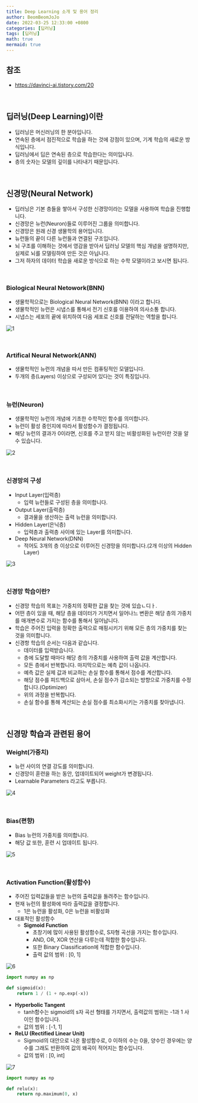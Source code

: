 ```yaml
---
title: Deep Learning 소개 및 용어 정리
author: BeomBeomJoJo
date: 2022-03-25 12:33:00 +0800
categories: [딥러닝]
tags: [딥러닝]
math: true
mermaid: true
---
```


## **참조**
* https://davinci-ai.tistory.com/20

<br/>

## **딥러닝(Deep Learning)이란**
* 딥러닝은 머신러닝의 한 분야입니다.
* 연속된 층에서 점진적으로 학습을 하는 것에 강점이 있으며, 기계 학습의 새로운 방식입니다.
* 딥러닝에서 딥은 연속된 층으로 학습한다는 의미입니다.
* 층의 숫자는 모델의 깊이를 나타내기 때문입니다.

<br/>

## **신경망(Neural Network)**
* 딥러닝은 기본 층들을 쌓아서 구성한 신경망이라는 모델을 사용하여 학습을 진행합니다.
* 신경망은 뉴런(Neuron)들로 이루어진 그룹을 의미합니다.
* 신경망은 원래 신경 생물학의 용어입니다.
* 뉴런들의 끝이 다른 뉴런들과 연결된 구조입니다.
* 뇌 구조를 이해하는 것에서 영감을 받아서 딥러닝 모델의 핵심 개념을 설명하지만, 실제로 뇌를 모델링하여 만든 것은 아닙니다.
* 그저 하자의 데이터 학습을 새로운 방식으로 하는 수학 모델이라고 보시면 됩니다.

<br/>

### Biological Neural Netowork(BNN)
* 생물학적으로는 Biological Neural Network(BNN) 이라고 합니다.
* 생물학적인 뉴런은 시냅스를 통해서 전기 신호를 이용하여 의사소통 합니다.
* 시냅스는 세포의 끝에 위치하여 다음 세포로 신호를 전달하는 역할을 합니다.

![1](https://user-images.githubusercontent.com/22911504/160100126-2008a9c0-1aa5-4076-b82d-9d8003c6601c.png)

<br/>

### **Artifical Neural Network(ANN)**
* 생물학적인 뉴런의 개념을 따서 만든 컴퓨팅적인 모델입니다.
* 두개의 층(Layers) 이상으로 구성되어 있다는 것이 특징입니다.

<br/>

### **뉴런(Neuron)**
* 생물학적인 뉴런의 개념에 기초한 수학적인 함수를 의미합니다.
* 뉴런이 활성 중인지에 따라서 활성함수가 결정됩니다.
* 해당 뉴런의 결과가 0이라면, 신호를 주고 받지 않는 비활성화된 뉴런이란 것을 알 수 있습니다.

![2](https://user-images.githubusercontent.com/22911504/160100130-4776c2ef-b802-47ae-8cda-7f3820740afb.png)

<br/>

### **신경망의 구성**
* Input Layer(입력층)
  * 입력 뉴런들로 구성된 층을 의미합니다.
* Output Layer(출력층)
  * 결과물을 생산하는 출력 뉴런을 의미합니다.
* Hidden Layer(은닉층)
  * 입력층과 출력층 사이에 있는 Layer를 의미합니다.
* Deep Neural Network(DNN)
  * 적어도 3개의 층 이상으로 이루어진 신경망을 의미합니다.(2개 이상의 Hidden Layer)

![3](https://user-images.githubusercontent.com/22911504/160100131-d9e0c52a-3f03-4ef2-844e-aa676d4d4327.png)

<br/>

### **신경망 학습이란?**
* 신경망 학습의 목표는 가중치의 정확한 값을 찾는 것에 있습ㄴ디ㅏ.
* 어떤 층이 있을 때, 해당 층을 데이터가 거치면서 일어나느 변환은 해당 층의 가중치를 매개변수로 가지는 함수를 통해서 일어납니다.
* 학습은 주어진 입력을 정확한 출력으로 매핑시키기 위해 모든 층의 가중치를 찾는 것을 의미합니다.
* 신경항 학습의 순서는 다음과 같습니다.
  * 데이터를 입력받습니다.
  * 층에 도달할 때마다 해당 층의 가중치를 사용하여 출력 값을 계산합니다.
  * 모든 층에서 반복합니다. 마지막으로는 예측 값이 나옵니다.
  * 예측 값은 실제 값과 비교하는 손실 함수를 통해서 점수를 계산합니다.
  * 해당 점수를 피드백으로 삼아서, 손실 점수가 감소되는 방향으로 가중치를 수정합니다.(Optimizer)
  * 위의 과정을 반복합니다.
  * 손실 함수를 통해 계산되는 손실 점수를 최소화시키는 가중치를 찾아냅니다.

<br/>

## **신경망 학습과 관련된 용어**
### **Weight(가중치)**
* 뉴런 사이의 연결 강도를 의미합니다.
* 신경망이 훈련을 하는 동안, 업데이트되어 weight가 변경됩니다.
* Learnable Parameters 라고도 부릅니다.

![4](https://user-images.githubusercontent.com/22911504/160100132-b11e4e11-05a5-4e45-87ff-dc22256af82c.png)

<br/>

### **Bias(편향)**
* Bias 뉴런의 가중치를 의미합니다.
* 해당 값 또한, 훈련 시 업데이트 됩니다.

![5](https://user-images.githubusercontent.com/22911504/160100137-acc1d7c6-e582-434b-976a-c013a0012591.png)

<br/>

### **Activation Function(활성함수)**
* 주어진 입력값들을 받은 뉴런의 출력값을 돌려주는 함수입니다.
* 현재 뉴런의 활성화에 따라 출력값을 결정합니다.
  * 1은 뉴런을 활성화, 0은 뉴런을 비활성화
* 대표적인 활성함수
  * **Sigmoid Function**
    * 초창기에 많이 사용된 활성함수로, S자형 곡선을 가지는 함수입니다.
    * AND, OR, XOR 연산을 다루는데 적합한 함수입니다.
    * 또한 Binary Classification에 적합한 함수입니다.
    * 출력 값의 범위 : [0, 1]

![6](https://user-images.githubusercontent.com/22911504/160100139-78e708e2-80fb-4642-816e-623d5a8d5b36.png)

```python
import numpy as np

def sigmoid(x):
    return 1 / (1 + np.exp(-x))
```

  * **Hyperbolic Tangent**
    * tanh함수는 sigmoid의 s자 곡선 형태를 가지면서, 출력값의 범위는 -1과 1 사이인 함수입니다.
    * 값의 범위 : [-1, 1]
  * **ReLU (Rectified Linear Unit)**
    * Sigmoid의 대안으로 나온 활성함수로, 0 이하의 수는 0을, 양수인 경우에는 양수를 그래도 반환하여 값의 왜곡이 적어지는 함수입니다.
    * 값의 범위 : [0, int]

![7](https://user-images.githubusercontent.com/22911504/160100141-f5a8f494-c54f-4120-a547-bf8c58c3f37b.png)

```python
import numpy as np

def relu(x):
    return np.maximum(0, x)
```